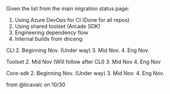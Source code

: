 Given the list from the main migration status page:
1.	Using Azure DevOps for CI (Done for all repos)
2.	Using shared toolset (Arcade SDK)
3.	Engineering dependency flow
4.	Internal builds from dnceng

CLI
2.	Beginning Nov. (Under way)
3.	Mid Nov.
4.	Eng Nov.

Toolset
2.	Mid Nov (Will follow after CLI)
3.	Mid Nov
4.	Eng Nov

Core-sdk
2.	Beginning Nov. (Under way)
3.	Mid Nov.
4.	Eng Nov.

from @licavalc on 10/30
